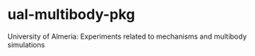 # ual-multibody-pkg
University of Almeria: Experiments related to mechanisms and multibody simulations
